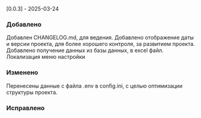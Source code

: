 [0.0.3] - 2025-03-24

### Добавлено

Добавлен CHANGELOG.md, для ведения.
Добавлено отображение даты и версии проекта, для более хорошего контроля, за развитием проекта.
Добавлено получение данных из базы данных, в excel файл.
Локализация меню настройки

### Изменено

Перенесены данные с файла .env в config.ini, с целью оптимизации структуры проекта.

### Исправлено
